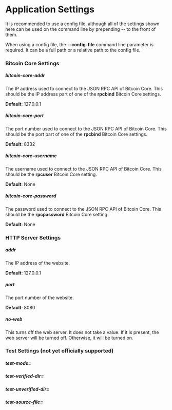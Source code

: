 # Application Settings

It is recommended to use a config file, although all of the settings shown here can be used on the command line by prepending -- to the front of them.

When using a config file, the **--config-file** command line parameter is required. It can be a full path or a relative path to the config file.

### Bitcoin Core Settings

##### bitcoin-core-addr

The IP address used to connect to the JSON RPC API of Bitcoin Core.
This should be the IP address part of one of the **rpcbind** Bitcoin Core settings.

**Default**: 127.0.0.1

##### bitcoin-core-port

The port number used to connect to the JSON RPC API of Bitcoin Core.
This should be the port part of one of the **rpcbind** Bitcoin Core settings.

**Default**: 8332

##### bitcoin-core-username

The username used to connect to the JSON RPC API of Bitcoin Core.
This should be the **rpcuser** Bitcoin Core setting.

**Default**: None

##### bitcoin-core-password

The password used to connect to the JSON RPC API of Bitcoin Core.
This should be the **rpcpassword** Bitcoin Core setting.

**Default**: None

### HTTP Server Settings

##### addr

The IP address of the website.

**Default**: 127.0.0.1

##### port

The port number of the website.

**Default**: 8080

##### no-web

This turns off the web server. It does not take a value. If it is present, the web server will be turned off. Otherwise, it will be turned on.


### Test Settings (not yet officially supported)

##### test-mode=
##### test-verified-dir=
##### test-unverified-dir=
##### test-source-file=

